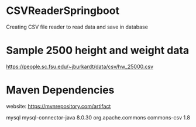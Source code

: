 # CSVReaderSpringboot
Creating CSV file reader to read data and save in database


# Sample 2500 height and weight data
https://people.sc.fsu.edu/~jburkardt/data/csv/hw_25000.csv


# Maven Dependencies
website: https://mvnrepository.com/artifact

<!-- https://mvnrepository.com/artifact/mysql/mysql-connector-java -->
<dependency>
    <groupId>mysql</groupId>
    <artifactId>mysql-connector-java</artifactId>
    <version>8.0.30</version>
</dependency>

<!-- https://mvnrepository.com/artifact/org.apache.commons/commons-csv -->
<dependency>
    <groupId>org.apache.commons</groupId>
    <artifactId>commons-csv</artifactId>
    <version>1.8</version>
</dependency>

